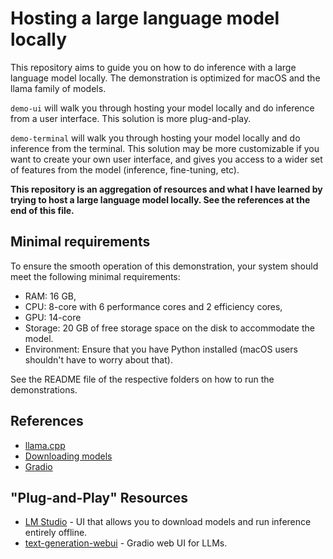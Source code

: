 # Hosting a large language model locally

This repository aims to guide you on how to do inference with a large language model locally. The demonstration is optimized for macOS and the llama family of models. 

`demo-ui` will walk you through hosting your model locally and do inference from a user interface. This solution is more plug-and-play. 

`demo-terminal` will walk you through hosting your model locally and do inference from the terminal. This solution may be more customizable if you want to create your own user interface, and gives you access to a wider set of features from the model (inference, fine-tuning, etc).

**This repository is an aggregation of resources and what I have learned by trying to host a large language model locally. See the references at the end of this file.**

## Minimal requirements
 
To ensure the smooth operation of this demonstration, your system should meet the following minimal requirements:

* RAM: 16 GB,
* CPU: 8-core with 6 performance cores and 2 efficiency cores,
* GPU: 14-core
* Storage: 20 GB of free storage space on the disk to accommodate the model. 
* Environment: Ensure that you have Python installed (macOS users shouldn't have to worry about that).

See the README file of the respective folders on how to run the demonstrations. 

## References

* [llama.cpp](https://github.com/ggerganov/llama.cpp)
* [Downloading models](https://huggingface.co/TheBloke)
* [Gradio](https://www.gradio.app/)

## "Plug-and-Play" Resources

* [LM Studio](https://lmstudio.ai/) - UI that allows you to download models and run inference entirely offline. 
* [text-generation-webui](https://github.com/oobabooga/text-generation-webui) - Gradio web UI for LLMs.

